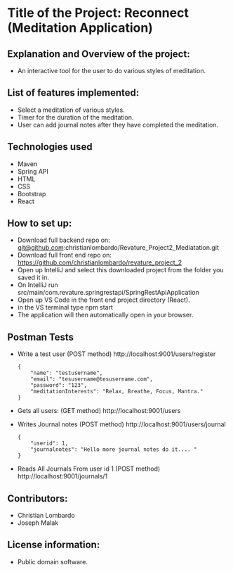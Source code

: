 # Title of the Project: Reconnect (Meditation Application)

## Explanation and Overview of the project:

* An interactive tool for the user to do various styles of meditation.


## List of features implemented:

* Select a meditation of various styles.
* Timer for the duration of the meditation.
* User can add journal notes after they have completed the meditation.


## Technologies used

* Maven
* Spring API
* HTML
* CSS
* Bootstrap
* React


## How to set up:

* Download full backend repo on: git@github.com:christianlombardo/Revature_Project2_Mediatation.git
* Download full front end repo on: https://github.com/christianlombardo/revature_project_2
* Open up IntelliJ and select this downloaded project from the folder you saved it in.
* On IntelliJ run src/main/com.revature.springrestapi/SpringRestApiApplication
* Open up VS Code in the front end project directory (React).
* in the VS terminal type npm start
* The application will then automatically open in your browser.


## Postman Tests

* Write a test user (POST method) http://localhost:9001/users/register
    ```
    {
        "name": "testusername",
        "email": "tesusername@tesusername.com",
        "password": "123",
        "meditationInterests": "Relax, Breathe, Focus, Mantra."
    }
    ```

* Gets all users: (GET method) http://localhost:9001/users
* Writes Journal notes (POST method) http://localhost:9001/users/journal
    ```
    {
        "userid": 1,
        "journalnotes": "Hello more journal notes do it.... "
    }
    ```

* Reads All Journals From user id 1 (POST method) http://localhost:9001/journals/1


## Contributors:

* Christian Lombardo
* Joseph Malak


## License information:

* Public domain software.